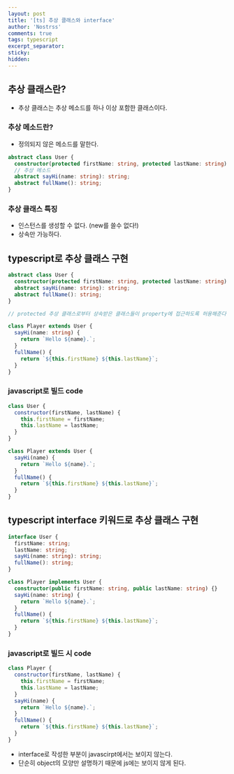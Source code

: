 ```yaml
---
layout: post
title: '[ts] 추상 클래스와 interface'
author: 'Nostrss'
comments: true
tags: typescript
excerpt_separator:
sticky:
hidden:
---
```


## 추상 클래스란?

- 추상 클래스는 추상 메소드를 하나 이상 포함한 클래스이다.

### 추상 메소드란?

- 정의되지 않은 메소드를 말한다.

```typescript
abstract class User {
  constructor(protected firstName: string, protected lastName: string) {}
  // 추상 메소드
  abstract sayHi(name: string): string;
  abstract fullName(): string;
}
```

### 추상 클래스 특징

- 인스턴스를 생성할 수 없다. (new를 쓸수 없다!)
- 상속만 가능하다.

## typescript로 추상 클래스 구현

```typescript
abstract class User {
  constructor(protected firstName: string, protected lastName: string) {}
  abstract sayHi(name: string): string;
  abstract fullName(): string;
}
```

```typescript
// protected 추상 클래스로부터 상속받은 클래스들이 property에 접근하도록 허용해준다

class Player extends User {
  sayHi(name: string) {
    return `Hello ${name}.`;
  }
  fullName() {
    return `${this.firstName} ${this.lastName}`;
  }
}
```

### javascript로 빌드 code

```javascript
class User {
  constructor(firstName, lastName) {
    this.firstName = firstName;
    this.lastName = lastName;
  }
}

class Player extends User {
  sayHi(name) {
    return `Hello ${name}.`;
  }
  fullName() {
    return `${this.firstName} ${this.lastName}`;
  }
}
```

## typescript interface 키워드로 추상 클래스 구현

```typescript
interface User {
  firstName: string;
  lastName: string;
  sayHi(name: string): string;
  fullName(): string;
}

class Player implements User {
  constructor(public firstName: string, public lastName: string) {}
  sayHi(name: string) {
    return `Hello ${name}.`;
  }
  fullName() {
    return `${this.firstName} ${this.lastName}`;
  }
}
```

### javascript로 빌드 시 code

```javascript
class Player {
  constructor(firstName, lastName) {
    this.firstName = firstName;
    this.lastName = lastName;
  }
  sayHi(name) {
    return `Hello ${name}.`;
  }
  fullName() {
    return `${this.firstName} ${this.lastName}`;
  }
}
```

- interface로 작성한 부분이 javascirpt에서는 보이지 않는다.
- 단순히 object의 모양만 설명하기 때문에 js에는 보이지 않게 된다.
